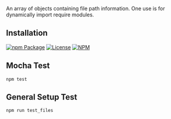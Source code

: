 An array of objects containing file path information. One use is for dynamically import require modules.

Installation
---------
[![npm Package](https://img.shields.io/npm/v/file-obj-queue.svg)](https://www.npmjs.org/package/file-obj-queue)
[![License](https://img.shields.io/npm/l/file-obj-queue.svg)](https://github.com/jman717/file-obj-queue/blob/master/LICENSE)
[![NPM](https://nodei.co/npm/file-obj-queue.png?downloads=true&downloadRank=true&stars=true)](https://nodei.co/npm/file-obj-queue/)

Mocha Test
---------
```
npm test
```

General Setup Test
---------
```
npm run test_files

```